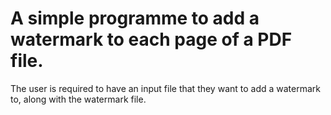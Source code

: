 # A simple programme to add a watermark to each page of a PDF file.

The user is required to have an input file that they want to add a watermark to, along with the watermark file.
